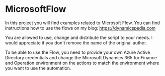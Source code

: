 # MicrosoftFlow

In this project you will find examples related to Microsoft Flow. You can find instructions how to use the flows on my blog: https://dynamicspedia.com

You are allowed to use, change and distribute the script to your needs. I would appreciate if you don't remove the name of the original author.

To be able to use the Flow, you need to provide your own Azure Active Directory credentials and change the Microsoft Dynamics 365 for Finance and Operation environment on the actions to match the environment where you want to use the automation. 
